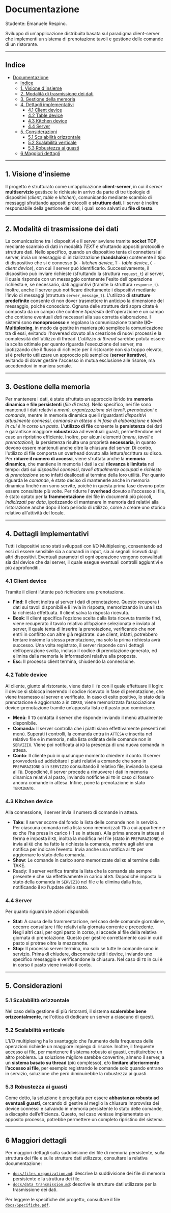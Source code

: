 # Documentazione

Studente: Emanuele Respino.

Sviluppo di un'applicazione distribuita basata sul paradigma client-server che implementi un sistema di prenotazione tavoli e gestione delle comande di un ristorante.

---

## Indice

- [Documentazione](#documentazione)
  - [Indice](#indice)
  - [1. Visione d'insieme](#1-visione-dinsieme)
  - [2. Modalità di trasmissione dei dati](#2-modalità-di-trasmissione-dei-dati)
  - [3. Gestione della memoria](#3-gestione-della-memoria)
  - [4. Dettagli implementativi](#4-dettagli-implementativi)
    - [4.1 Client device](#41-client-device)
    - [4.2 Table device](#42-table-device)
    - [4.3 Kitchen device](#43-kitchen-device)
    - [4.4 Server](#44-server)
  - [5. Considerazioni](#5-considerazioni)
    - [5.1 Scalabilità orizzontale](#51-scalabilità-orizzontale)
    - [5.2 Scalabilità verticale](#52-scalabilità-verticale)
    - [5.3 Robustezza ai guasti](#53-robustezza-ai-guasti)
  - [6 Maggiori dettagli](#6-maggiori-dettagli)

---

## 1. Visione d'insieme
Il progetto è strutturato come un'applicazione **client-server**, in cui il _server_ **multiservizio** gestisce le richieste in arrivo da parte di tre tipologie di dispositivi (_client_, _table_ e _kitchen_), comunicando mediante scambio di messaggi sfruttando appositi protocolli e **strutture dati**. Il server è inoltre responsabile della gestione dei dati, i quali sono salvati su **file di testo**.

---

## 2. Modalità di trasmissione dei dati

La comunicazione tra i dispositivi e il server avviene tramite **socket TCP**, mediante scambio di dati in modalità _TEXT_ e sfruttando appositi protocolli e strutture dati.
Nello specifico, quando un dispositivo tenta di connettersi al server, invia un messaggio di inizializzazione (**handshake**) contenente il tipo di dispositivo che si è connesso (`K` - _kitchen device_, `T` - _table device_, `C` - _client device_), con cui il server può identificarlo.
Successivamente, il dispositivo può inviare richieste (sfruttando la struttura `request_t`) al server, il quale risponde con un messaggio contenente l'esito dell'operazione richiesta e, se necessario, dati aggiuntivi (tramite la struttura `response_t`). Inoltre, anche il server può notificare direttamente i dispositivi mediante l'invio di messaggi (struttura `server_message_t`). 
L'utilizzo di **strutture predefinite** consente di non dover trasmettere in anticipo la dimensione del messaggio, poiché conosciuto. Ognuna delle strutture dati sopra citate è composta da un campo che contiene _tipo/esito_ dell'operazione e un campo che contiene eventuali _dati_ necessari alla sua corretta elaborazione.
I sistemi sono **monoprocesso** e regolano la comunicazione tramite **I/O-Multiplexing**, in modo da gestire in maniera più semplice la comunicazione tra di essi, evitando l'hoveread dovuto alla creazione di nuovi processi e la complessità dell'utilizzo di thread.
L'_utilizzo di thread_ sarebbe potuta essere la scelta ottimale per quanto riguarda l'esecuzione del server, ma ipotizzando che il flusso di richieste per il ristorante non sia troppo elevato, si è preferito utilizzare un approccio più semplice (**server iterativo**), evitando di dover gestire l'accesso in mutua esclusione alle risorse, ma accedendovi in maniera seriale.

---

## 3. Gestione della memoria

Per mantenere i dati, è stato sfruttato un approccio ibrido tra **memoria dinamica** e **file persistenti** (_file di testo_).
Nello specifico, nei file sono mantenuti i dati relativi a _menù_, _organizzazione dei tavoli_, _prenotazioni_ e _comande_, mentre in memoria dinamica quelli riguardanti _dispositivi attualmente connessi_, _comande in attesa o in fase di elaborazione_ e _tavoli in cui è in corso un pasto_.
L'**utilizzo di file** consente la **persistenza** dei dati e garantisce maggiore **robustezza** ad eventuali guasti, permettendone nel caso un ripristino efficiente. Inoltre, per alcuni elementi (_menu_, _tavoli_ e _prenotazioni_), la persistenza risulta una proprietà **necessaria**, in quanto devono essere mantenuti anche oltre la chiusura del server.
Di contro, l'utilizzo di file comporta un overhead dovuto alla lettura/scrittura su disco. Per **ridurre il numero di accessi**, viene sfruttata anche la **memoria dinamica**, che mantiene in memoria i dati la cui **rilevanza è limitata** nel tempo: dati sui _dispositivi connessi_, _tavoli attualmente occupati_ e _richieste di prenotazione_ sono infatti deallocati al termine della loro utilità. Per quanto riguarda le _comande_, è stato deciso di mantenerle anche in memoria dinamica finché non sono servite, poiché in questa prima fase devono poter essere consultate più volte.
Per ridurre l'**overhead** dovuto all'accesso ai file, è stato optato per la **frammentazione** dei file in documenti più piccoli, _indicizzati per data_, ipotizzando di mantenere in memoria dati relativi alla ristorazione anche dopo il loro periodo di utilizzo, come a creare uno storico relativo all'attività del locale.

---

## 4. Dettagli implementativi

Tutti i dispositivi sono stati sviluppati con I/O Multiplexing, consentendo ad essi di essere sensibile sia a comandi in input, sia ai segnali ricevuti dagli altri dispositivi. Eventuali parametri di ogni operazione vengono convalidati sia dal device che dal server, il quale esegue eventuali controlli aggiuntivi e più approfonditi.

### 4.1 Client device
Tramite il client l’utente può richiedere una prenotazione.
- **Find**: Il client inoltra al server i dati di prenotazione. Questo recupera i dati sui tavoli disponibili e li invia in risposta, memorizzando in una lista la richiesta effettuata. Il client salva la risposta ricevuta.
- **Book**: Il client specifica l’opzione scelta dalla lista ricevuta tramite find, viene recuperato il tavolo relativo all’opzione selezionata e inviato al server, il quale tenta di inserire la prenotazione, verificando che non entri in conflitto con altre già registrate: due client, infatti, potrebbero tentare insieme la stessa prenotazione, ma solo la prima richiesta avrà successo. Una volta registrato, il server risponde con i dettagli dell’operazione svolta, incluso il codice di prenotazione generato, ed elimina dalla memoria le informazioni relative alla proposta.
- **Esc**: Il processo client termina, chiudendo la connessione.

### 4.2 Table device
Al cliente, giunto al ristorante, viene dato il `TD` con il quale effettuare il login: il device si sblocca inserendo il codice ricevuto in fase di prenotazione, che viene trasmesso al server e verificato. In caso di esito positivo, lo stato della prenotazione è aggiornato a in `CORSO`, viene memorizzata l’associazione device-prenotazione tramite un’apposita lista e il pasto può cominciare.
- **Menù**: Il `TD` contatta il server che risponde inviando il menù attualmente disponibile.
- **Comanda**: Il server controlla che i piatti siano effettivamente presenti nel menù. Superati i controlli, la comanda entra in `ATTESA` e inserita nel relativo file e in memoria, nella lista ordinata delle comande non in `SERVIZIO`. Viene poi notificata ai `KD` la presenza di una nuova comanda in attesa.
- **Conto**: Il cliente può in qualunque momento chiedere il conto. Il server provvederà ad addebitare i piatti relativi a comande che sono in `PREPARAZIONE` o in `SERVIZIO` consultando il relativo file, inviando la spesa al `TD`. Dopodiché, il server procede a rimuovere i dati in memoria dinamica relativi al pasto, inviando notifiche ai `TD` in caso ci fossero ancora comande in attesa. Infine, pone la prenotazione in stato `TERMINATO`.

### 4.3 Kitchen device
Alla connessione, il server invia il numero di comande in attesa.
- **Take**: Il server scorre dal fondo la lista delle comande non in servizio. Per ciascuna comanda nella lista sono memorizzati `TD` a cui appartiene e `KD` che l’ha presa in carico (-1 se in attesa). Alla prima ancora in attesa si ferma e imposta il `KD`, inoltra la modifica nel file (stato in `PREPARAZIONE`) e invia al `KD` che ha fatto la richiesta la comanda, mentre agli altri una notifica per indicare l’evento. Invia anche una notifica al `TD` per aggiornare lo stato della comanda.
- **Show**: Le comande in carico sono memorizzate dal `KD` al termine della TAKE.
- Ready: Il server verifica tramite la lista che la comanda sia sempre presente e che sia effettivamente in carico al `KD`. Dopodiché imposta lo stato della comanda in `SERVIZIO` nel file e la elimina dalla lista, notificando il `KD` l’update dello stato.

### 4.4 Server
Per quanto riguarda le azioni disponibili:
- **Stat**: A causa della frammentazione, nel caso delle comande giornaliere, occorre consultare i file relativi alla giornata corrente e precedente. Negli altri casi, per ogni pasto in corso, si accede al file della relativa giornata di prenotazione. Questo per gestire correttamente casi in cui il pasto si protrae oltre la mezzanotte.
- **Stop**: Il processo server termina, ma solo se tutte le comande sono in servizio. Prima di chiudere, disconnette tutti i device, inviando uno specifico messaggio e verificandone la chiusura. Nel caso di `TD` in cui è in corso il pasto viene inviato il conto.

---

## 5. Considerazioni

### 5.1 Scalabilità orizzontale
Nel caso della gestione di più ristoranti, il sistema **scalerebbe bene orizzontalmente**, nell'ottica di dedicare un server a ciascuno di questi.

### 5.2 Scalabilità verticale
L’I/O multiplexing ha lo svantaggio che l’aumento della frequenza delle operazioni richiede un maggiore impiego di risorse. Inoltre, il frequente accesso ai file, per mantenere il sistema robusto ai guasti, costituirebbe un altro problema. La soluzione migliore sarebbe convertire, almeno il server, a un **sistema basato su thread** (più complesso), e/o **limitare ulteriormente l’accesso ai file**, per esempio registrando le comande solo quando entrano in servizio, soluzione che però diminuirebbe la robustezza ai guasti.

### 5.3 Robustezza ai guasti
Come detto, la soluzione è progettata per essere **abbastanza robusta ad eventuali guasti**, cercando di gestire al meglio la chiusura improvvisa dei device connessi e salvando in memoria persistente lo stato delle comande, a discapito dell’efficienza. Questo, nel caso venisse implementato un apposito processo, potrebbe permettere un completo ripristino del sistema.

---

## 6 Maggiori dettagli
Per maggiori dettagli sulla suddivisione dei file di memoria persistente, sulla struttura dei file e sulle strutture dati utilizzate, consultare la relativa documentazione:
- [`docs/files organization.md`](/docs/files%20organization.md): descrive la suddivisione dei file di memoria persistente e la struttura dei file.
- [`docs/data transmission.md`](/docs/data%20transmission.md): descrive le strutture dati utilizzate per la trasmissione dei dati.

Per leggere le specifiche del progetto, consultare il file [`docs/Specifiche.pdf`](/docs/Specifiche.pdf).